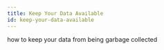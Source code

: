 ```yaml
---
title: Keep Your Data Available
id: keep-your-data-available
---
```


how to keep your data from being garbage collected

